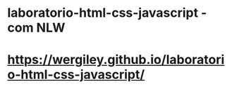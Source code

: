 # laboratorio-html-css-javascript - com NLW
# https://wergiley.github.io/laboratorio-html-css-javascript/
